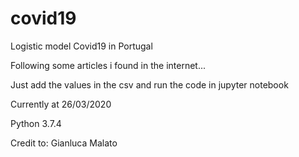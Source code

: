 # covid19
Logistic model Covid19 in Portugal

Following some articles i found in the internet...

Just add the values in the csv and run the code in jupyter notebook

Currently at 26/03/2020

Python 3.7.4

Credit to: Gianluca Malato

